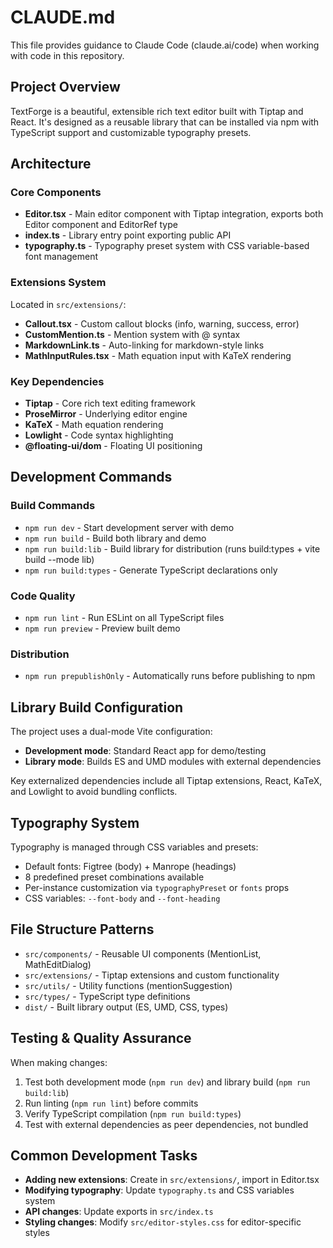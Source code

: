 # CLAUDE.md

This file provides guidance to Claude Code (claude.ai/code) when working with code in this repository.

## Project Overview

TextForge is a beautiful, extensible rich text editor built with Tiptap and React. It's designed as a reusable library that can be installed via npm with TypeScript support and customizable typography presets.

## Architecture

### Core Components
- **Editor.tsx** - Main editor component with Tiptap integration, exports both Editor component and EditorRef type
- **index.ts** - Library entry point exporting public API
- **typography.ts** - Typography preset system with CSS variable-based font management

### Extensions System
Located in `src/extensions/`:
- **Callout.tsx** - Custom callout blocks (info, warning, success, error)
- **CustomMention.ts** - Mention system with @ syntax
- **MarkdownLink.ts** - Auto-linking for markdown-style links
- **MathInputRules.tsx** - Math equation input with KaTeX rendering

### Key Dependencies
- **Tiptap** - Core rich text editing framework
- **ProseMirror** - Underlying editor engine
- **KaTeX** - Math equation rendering
- **Lowlight** - Code syntax highlighting
- **@floating-ui/dom** - Floating UI positioning

## Development Commands

### Build Commands
- `npm run dev` - Start development server with demo
- `npm run build` - Build both library and demo
- `npm run build:lib` - Build library for distribution (runs build:types + vite build --mode lib)
- `npm run build:types` - Generate TypeScript declarations only

### Code Quality
- `npm run lint` - Run ESLint on all TypeScript files
- `npm run preview` - Preview built demo

### Distribution
- `npm run prepublishOnly` - Automatically runs before publishing to npm

## Library Build Configuration

The project uses a dual-mode Vite configuration:
- **Development mode**: Standard React app for demo/testing
- **Library mode**: Builds ES and UMD modules with external dependencies

Key externalized dependencies include all Tiptap extensions, React, KaTeX, and Lowlight to avoid bundling conflicts.

## Typography System

Typography is managed through CSS variables and presets:
- Default fonts: Figtree (body) + Manrope (headings)
- 8 predefined preset combinations available
- Per-instance customization via `typographyPreset` or `fonts` props
- CSS variables: `--font-body` and `--font-heading`

## File Structure Patterns

- `src/components/` - Reusable UI components (MentionList, MathEditDialog)
- `src/extensions/` - Tiptap extensions and custom functionality
- `src/utils/` - Utility functions (mentionSuggestion)
- `src/types/` - TypeScript type definitions
- `dist/` - Built library output (ES, UMD, CSS, types)

## Testing & Quality Assurance

When making changes:
1. Test both development mode (`npm run dev`) and library build (`npm run build:lib`)
2. Run linting (`npm run lint`) before commits
3. Verify TypeScript compilation (`npm run build:types`)
4. Test with external dependencies as peer dependencies, not bundled

## Common Development Tasks

- **Adding new extensions**: Create in `src/extensions/`, import in Editor.tsx
- **Modifying typography**: Update `typography.ts` and CSS variables system
- **API changes**: Update exports in `src/index.ts`
- **Styling changes**: Modify `src/editor-styles.css` for editor-specific styles